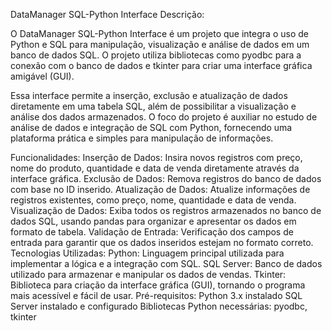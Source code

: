 DataManager SQL-Python Interface
Descrição:

O DataManager SQL-Python Interface é um projeto que integra o uso de Python e SQL para manipulação, visualização e análise de dados em um banco de dados SQL. O projeto utiliza bibliotecas como pyodbc para a conexão com o banco de dados e tkinter para criar uma interface gráfica amigável (GUI).

Essa interface permite a inserção, exclusão e atualização de dados diretamente em uma tabela SQL, além de possibilitar a visualização e análise dos dados armazenados. O foco do projeto é auxiliar no estudo de análise de dados e integração de SQL com Python, fornecendo uma plataforma prática e simples para manipulação de informações.

Funcionalidades:
Inserção de Dados: Insira novos registros com preço, nome do produto, quantidade e data de venda diretamente através da interface gráfica.
Exclusão de Dados: Remova registros do banco de dados com base no ID inserido.
Atualização de Dados: Atualize informações de registros existentes, como preço, nome, quantidade e data de venda.
Visualização de Dados: Exiba todos os registros armazenados no banco de dados SQL, usando pandas para organizar e apresentar os dados em formato de tabela.
Validação de Entrada: Verificação dos campos de entrada para garantir que os dados inseridos estejam no formato correto.
Tecnologias Utilizadas:
Python: Linguagem principal utilizada para implementar a lógica e a integração com SQL.
SQL Server: Banco de dados utilizado para armazenar e manipular os dados de vendas.
Tkinter: Biblioteca para criação da interface gráfica (GUI), tornando o programa mais acessível e fácil de usar.
Pré-requisitos:
Python 3.x instalado
SQL Server instalado e configurado
Bibliotecas Python necessárias: pyodbc, tkinter
